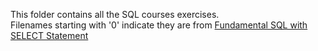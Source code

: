This folder contains all the SQL courses exercises. <br>
Filenames starting with '0' indicate they are from <a href="https://academy.dqlab.id/certificate/pdf/DQLABSQLT1BMWOEH">Fundamental SQL with SELECT Statement</a><br>

